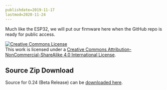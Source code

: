 ```yaml
---
publishdate=2019-11-17
lastmod=2020-11-24
---
```


Much like the ESP32, we will put our firmware here when the GitHub repo is ready for public access.

<a rel="license" href="http://creativecommons.org/licenses/by-nc-sa/4.0/"><img alt="Creative Commons License" style="border-width:0" src="https://i.creativecommons.org/l/by-nc-sa/4.0/80x15.png" /></a><br />This work is licensed under a <a rel="license" href="http://creativecommons.org/licenses/by-nc-sa/4.0/">Creative Commons Attribution-NonCommercial-ShareAlike 4.0 International License</a>.

## Source Zip Download

Source for 0.24 (Beta Release) can be [downloaded here](../nano_one_serial_port.7z).
